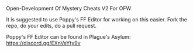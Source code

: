 Open-Development Of Mystery Cheats V2 For OFW

It is suggested to use Poppy's FF Editor for working on this easier.
Fork the repo, do your edits, do a pull request.

Poppy's FF Editor can be found in Plague's Asylum: https://discord.gg/EXnVeYty9v
